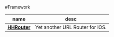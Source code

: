 #Framework

   name      |     desc      |
------------ | ------------- |
**[HHRouter](https://github.com/Huohua/HHRouter)**|Yet another URL Router for iOS.
